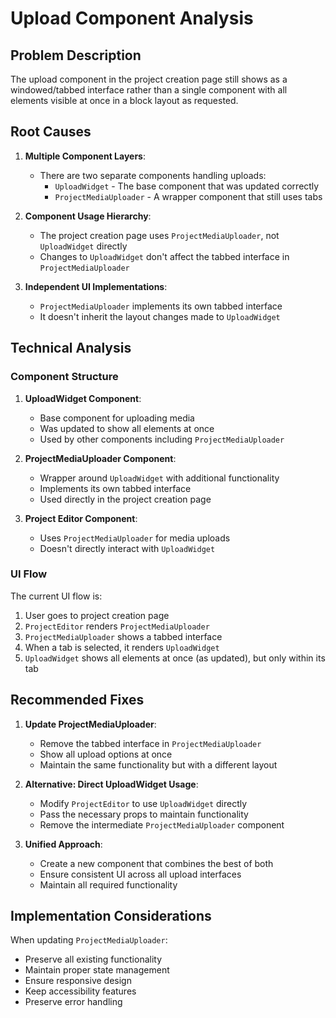 # Upload Component Analysis

## Problem Description

The upload component in the project creation page still shows as a windowed/tabbed interface rather than a single component with all elements visible at once in a block layout as requested.

## Root Causes

1. **Multiple Component Layers**:
   - There are two separate components handling uploads:
     - `UploadWidget` - The base component that was updated correctly
     - `ProjectMediaUploader` - A wrapper component that still uses tabs

2. **Component Usage Hierarchy**:
   - The project creation page uses `ProjectMediaUploader`, not `UploadWidget` directly
   - Changes to `UploadWidget` don't affect the tabbed interface in `ProjectMediaUploader`

3. **Independent UI Implementations**:
   - `ProjectMediaUploader` implements its own tabbed interface
   - It doesn't inherit the layout changes made to `UploadWidget`

## Technical Analysis

### Component Structure

1. **UploadWidget Component**:
   - Base component for uploading media
   - Was updated to show all elements at once
   - Used by other components including `ProjectMediaUploader`

2. **ProjectMediaUploader Component**:
   - Wrapper around `UploadWidget` with additional functionality
   - Implements its own tabbed interface
   - Used directly in the project creation page

3. **Project Editor Component**:
   - Uses `ProjectMediaUploader` for media uploads
   - Doesn't directly interact with `UploadWidget`

### UI Flow

The current UI flow is:
1. User goes to project creation page
2. `ProjectEditor` renders `ProjectMediaUploader`
3. `ProjectMediaUploader` shows a tabbed interface
4. When a tab is selected, it renders `UploadWidget`
5. `UploadWidget` shows all elements at once (as updated), but only within its tab

## Recommended Fixes

1. **Update ProjectMediaUploader**:
   - Remove the tabbed interface in `ProjectMediaUploader`
   - Show all upload options at once
   - Maintain the same functionality but with a different layout

2. **Alternative: Direct UploadWidget Usage**:
   - Modify `ProjectEditor` to use `UploadWidget` directly
   - Pass the necessary props to maintain functionality
   - Remove the intermediate `ProjectMediaUploader` component

3. **Unified Approach**:
   - Create a new component that combines the best of both
   - Ensure consistent UI across all upload interfaces
   - Maintain all required functionality

## Implementation Considerations

When updating `ProjectMediaUploader`:
- Preserve all existing functionality
- Maintain proper state management
- Ensure responsive design
- Keep accessibility features
- Preserve error handling
